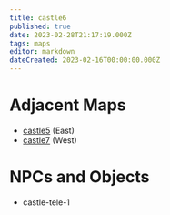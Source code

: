 ```yaml
---
title: castle6
published: true
date: 2023-02-28T21:17:19.000Z
tags: maps
editor: markdown
dateCreated: 2023-02-16T00:00:00.000Z
---
```



# Adjacent Maps
 * [castle5](/maps/castle5) (East)
 * [castle7](/maps/castle7) (West)

# NPCs and Objects
 * castle-tele-1
